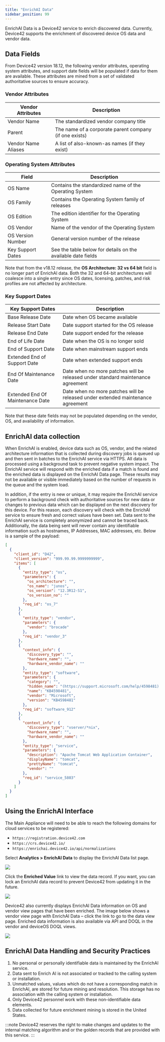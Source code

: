 ```yaml
---
title: "EnrichAI Data"
sidebar_position: 99
---
```


EnrichAI Data is a Device42 service to enrich discovered data. Currently, Device42 supports the enrichment of discovered device OS data and vendor data.

## Data Fields

From Device42 version 18.12, the following vendor attributes, operating system attributes, and support date fields will be populated if data for them are available.  These attributes are mined from a set of validated authoritative sources to ensure accuracy.

### Vendor Attributes

| Vendor Attributes       | Description                                             |
|-------------------------|---------------------------------------------------------|
| Vendor Name             | The standardized vendor company title     |
| Parent                  | The name of a corporate parent company (if one exists)  |
| Vendor Name Aliases     | A list of also-known-as names (if they exist)               |

### Operating System Attributes

| Field               | Description                                                   |
|---------------------|---------------------------------------------------------------|
| OS Name             | Contains the standardized name of the Operating System        |
| OS Family              | Contains the Operating System family of releases              |
| OS Edition             | The edition identifier for the Operating System               |
| OS Vendor              | Name of the vendor of the Operating System                    |
| OS Version Number           | General version number of the release                          |
| Key Support Dates  | See the table below for details on the available date fields  |

Note that from the v18.12 release, the **OS Architecture: 32 vs 64 bit** field is no longer part of EnrichAI data. Both the 32 and 64-bit architectures will coalesce into a single entry since OS dates, licensing, patches, and risk profiles are not affected by architecture.

### Key Support Dates

| Key Support Dates                  | Description                                                           |
|------------------------------------|-----------------------------------------------------------------------|
| Base Release Date                  | Date when OS became available                                        |
| Release Start Date                 | Date support started for the OS release                               |
| Release End Date                   | Date support ended for the release                                    |
| End of Life Date                    | Date when the OS is no longer sold                                    |
| End of Support Date                 | Date when mainstream support ends                                     |
| Extended End of Support Date        | Date when extended support ends                                       |
| End Of Maintenance Date             | Date when no more patches will be released under standard maintenance agreement |
| Extended End Of Maintenance Date    | Date when no more patches will be released under extended maintenance agreement |

Note that these date fields may not be populated depending on the vendor, OS, and availability of information.

## EnrichAI data collection

When EnrichAI is enabled, device data such as OS, vendor, and the related architecture information that is collected during discovery jobs is queued up and then sent in batches to the EnrichAI service via HTTPS. All data is processed using a background task to prevent negative system impact.  The EnrichAI service will respond with the enriched data if a match is found and the enriched data is displayed on the EnrichAI Data page.  These results may not be available or visible immediately based on the number of requests in the queue and the system load.  

In addition, if the entry is new or unique, it may require the EnrichAI service to perform a background check with authoritative sources for new data or changes to previous data which can be displayed on the next discovery for this device.  For this reason, each discovery will check with the EnrichAI service to ensure fresh and correct values have been set. Data sent to the EnrichAI service is completely anonymized and cannot be traced back. Additionally, the data being sent will never contain any identifiable information such as hostnames, IP Addresses, MAC addresses, etc. Below is a sample of the payload:

```json
[
  {
    "client_id": "D42",
    "client_version": "999.99.99.9999999999",
    "items": [
      {
        "entity_type": "os",
        "parameters": {
          "os_architecture": "",
          "os_name": "junos",
          "os_version": "12.3R12-S1",
          "os_version_no": ""
        },
        "req_id": "os_7"
      },
      {
        "entity_type": "vendor",
        "parameters": {
          "vendor": "brocade"
        },
        "req_id": "vendor_3"
      },
      {
        "context_info": {
          "discovery_type": "",
          "hardware_name": "",
          "hardware_vendor_name": ""
        },
        "entity_type": "software",
        "parameters": {
          "category": "",
          "hidden_name": "(https://support.microsoft.com/help/4598481) KB4598481",
          "name": "KB4598481",
          "vendor": "Microsoft",
          "version": "KB4598481"
        },
        "req_id": "software_912"
      },
      {
        "context_info": {
          "discovery_type": "vserver/*nix",
          "hardware_name": "",
          "hardware_vendor_name": ""
        },
        "entity_type": "service",
        "parameters": {
          "description": "Apache Tomcat Web Application Container",
          "displayName": "tomcat",
          "prettyName": "tomcat",
          "vendor": ""
        },
        "req_id": "service_5803"
      }
    ]
  }
]
```
## Using the EnrichAI Interface

The Main Appliance will need to be able to reach the following domains for cloud services to be registered:

- `https://registration.device42.com`
- `https://crs.device42.io/`
- `https://enrichai.device42.io/api/normalizations`


Select **Analytics > EnrichAI Data** to display the EnrichAI Data list page.

![](/assets/images/18.04.00_EnrichAI_data-list-page.jpg)

Click the **Enriched Value** link to view the data record. If you want, you can lock an EnrichAI data record to prevent Device42 from updating it in the future.

![](/assets/images/18.04.00_EnrichAI_data-view-page-os.jpg)

Device42 also currently displays EnrichAI Data information on OS and vendor view pages that have been enriched. The image below shows a vendor view page with EnrichAI Data – click the link to go to the data view page. Enriched data information is also available via API and DOQL in the vendor and deviceOS DOQL views.

![](/assets/images/18.04.00_EnrichAI_vendor-view-page.jpg)

## EnrichAI Data Handling and Security Practices

1. No personal or personally identifiable data is maintained by the EnrichAI service.
2. Data sent to Enrich AI is not associated or tracked to the calling system or installation.
3. Unmatched values, values which do not have a corresponding match in EnrichAI, are stored for future mining and resolution.  This storage has no association with the calling system or installation.
4. Only Device42 personnel work with these non-identifiable data elements.
5. Data collected for future enrichment mining is stored in the United States.

:::note
Device42 reserves the right to make changes and updates to the internal matching algorithm and or the golden records that are provided with this service.
:::
